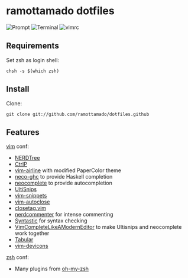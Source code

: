 ramottamado dotfiles
================

![Prompt](https://gist.githubusercontent.com/ramottamado/86ab39dd02c37da90f04211ccb7aa6e6/raw/14f39b15a3c39454db5233ddfd2b7d327312f049/s1.png)
![Terminal](https://gist.githubusercontent.com/ramottamado/86ab39dd02c37da90f04211ccb7aa6e6/raw/14f39b15a3c39454db5233ddfd2b7d327312f049/s2.png)
![vimrc](https://gist.githubusercontent.com/ramottamado/86ab39dd02c37da90f04211ccb7aa6e6/raw/14f39b15a3c39454db5233ddfd2b7d327312f049/s3.png)

Requirements
------------

Set zsh as login shell:

    chsh -s $(which zsh)

Install
-------

Clone:

    git clone git://github.com/ramottamado/dotfiles.github

Features
--------

[vim](http://www.vim.org) conf:

* [NERDTree](http://github.com/scrooloose/nerdtree)
* [CtrlP](http://github.com/ctrlpvim/ctrlp)
* [vim-airline](http://github.com/vim-airline/vim-airline) with modified PaperColor theme
* [neco-ghc](http://github.com/eagletmt/neco-ghc) to provide Haskell completion
* [neocomplete](http://github.com/Shougo/neocomplete) to provide autocompletion
* [UltiSnips](http://github.com/SirVer/ultisnips)
* [vim-snippets](http://github.com/honza/vim-snippets)
* [vim-autoclose](http://github.com/Townk/autoclose)
* [closetag.vim](http://github.com/vim-scripts/closetag.vim)
* [nerdcommenter](http://github.com/scrooloose/nerdommenter) for intense commenting
* [Syntastic](http://github.com/scrooloose/syntastic) for syntax checking
* [VimCompleteLikeAModernEditor](http://github.com/jordwalke/VimCompleteLikeAModernEditor) to make Ultisnips and neocomplete work together
* [Tabular](http://github.com/godlygeek/tabular)
* [vim-devicons](http://github.com/ryanoasis/vim-devicons)

[zsh](http://www.zsh.org) conf:

* Many plugins from [oh-my-zsh](http://github.com/robbyrussell/oh-my-zsh)
